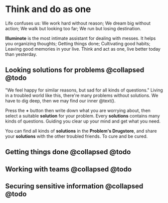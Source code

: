 # Think and do as one

Life confuses us: We work hard without reason; We dream big without action; We walk but looking too far; We run but losing destination.

**Illuminote** is the most intimate assistant for dealing with messes. It helps you organizing thoughts; Getting things done; Cultivating good habits; Leaving good memories in your live. Think and act as one, live better today than yesterday.

## Looking solutions for problems @collapsed @todo

"We feel happy for similar reasons, but sad for all kinds of questions." Living in a troubled world like this, there're many problems without solutions. We have to dig deep, then we may find our inner @text().

Press the **+** button then write down what you are worrying about, then select a suitable **solution** for your problem. Every **solutions** contains many kinds of questions. Guiding you clear up your mind and get what you need.

You can find all kinds of **solutions** in the **Problem's Drugstore**,  and share your **solutions** with the other troubled friends. To cure and be cured.

##  Getting things done @collapsed @todo

##  Working with teams @collapsed @todo

##  Securing sensitive information @collapsed @todo

